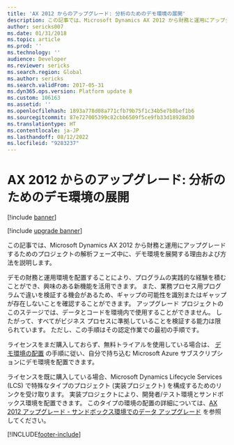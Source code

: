 ```yaml
---
title: 'AX 2012 からのアップグレード: 分析のためのデモ環境の展開'
description: この記事では、Microsoft Dynamics AX 2012 から財務と運用にアップグレードする分析フェーズ中に、デモ環境を配置する方法について説明します。
author: sericks007
ms.date: 01/31/2018
ms.topic: article
ms.prod: ''
ms.technology: ''
audience: Developer
ms.reviewer: sericks
ms.search.region: Global
ms.author: sericks
ms.search.validFrom: 2017-05-31
ms.dyn365.ops.version: Platform update 8
ms.custom: 106163
ms.assetid: ''
ms.openlocfilehash: 1893a778d08a771cfb79b75f1c34b5e7b8bef1b6
ms.sourcegitcommit: 87e727005399c82cbb6509f5ce9fb33d18928d30
ms.translationtype: HT
ms.contentlocale: ja-JP
ms.lasthandoff: 08/12/2022
ms.locfileid: "9283237"
---
```

# <a name="upgrade-from-ax-2012---deploy-a-demo-environment-for-analysis"></a>AX 2012 からのアップグレード: 分析のためのデモ環境の展開

[!include [banner](../includes/banner.md)]

[!include [upgrade banner](../includes/upgrade-banner.md)]

この記事では、Microsoft Dynamics AX 2012 から財務と運用にアップグレードするためのプロジェクトの解析フェーズ中に、デモ環境を展開する理由および方法を説明します。

デモの財務と運用環境を配置することにより、プログラムの実践的な経験を積むことができ、興味のある新機能を活用できます。 また、業務プロセス用プログラムで違いを検証する機会があるため、ギャップの可能性を識別またはギャップが存在しないことを確認することができます。 アップグレード プロジェクトのこのステージでは、データとコードを環境内で使用することができません。 したがって、すべてがビジネス プロセスに準拠していることを検証する能力は限られています。 ただし、この手順はその認定作業での最初の手順です。

ライセンスをまだ購入しておらず、無料トライアルを使用している場合は、 [デモ環境の配置](../deployment/deploy-demo-environment.md) の手順に従い、自分で持ち込む Microsoft Azure サブスクリプションにデモ環境を配置できます。

ライセンスを既に購入している場合、Microsoft Dynamics Lifecycle Services (LCS) で特殊なタイプのプロジェクト (実装プロジェクト) を構成するためのリンクを受け取ります。 実装プロジェクトにより、開発者/テスト環境とサンドボックス環境を配置できます。 このタイプの環境の配置の詳細については、[AX 2012 アップグレード - サンドボックス環境でのデータ アップグレード](/d365F-O/fin-ops-core/dev-itpro/migration-upgrade/data-upgrade-self-service) を参照してください。


[!INCLUDE[footer-include](../../../includes/footer-banner.md)]
